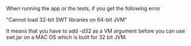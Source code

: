 When running the app or the tests, if you get the following error 

"Cannot load 32-bit SWT libraries on 64-bit JVM"

It means that you have to add -d32 as a VM argument before you 
can use swt.jar on a MAC OS which is built for 32 bit JVM.

